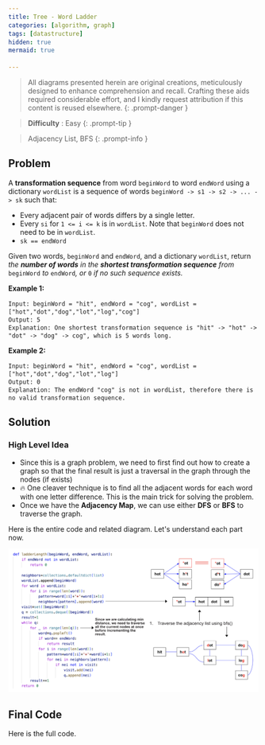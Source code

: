 ```yaml
---
title: Tree - Word Ladder
categories: [algorithm, graph]
tags: [datastructure]
hidden: true
mermaid: true

---
```


> All diagrams presented herein are original creations, meticulously designed to enhance comprehension and recall. Crafting these aids required considerable effort, and I kindly request attribution if this content is reused elsewhere.
{: .prompt-danger }

> **Difficulty** :  Easy
{: .prompt-tip }

> Adjacency List, BFS
{: .prompt-info }

## Problem

A **transformation sequence** from word `beginWord` to word `endWord` using a dictionary `wordList` is a sequence of words `beginWord -> s1 -> s2 -> ... -> sk` such that:

- Every adjacent pair of words differs by a single letter.
- Every `si` for `1 <= i <= k` is in `wordList`. Note that `beginWord` does not need to be in `wordList`.
- `sk == endWord`

Given two words, `beginWord` and `endWord`, and a dictionary `wordList`, return *the **number of words** in the **shortest transformation sequence** from* `beginWord` *to* `endWord`*, or* `0` *if no such sequence exists.*

**Example 1:**

```
Input: beginWord = "hit", endWord = "cog", wordList = ["hot","dot","dog","lot","log","cog"]
Output: 5
Explanation: One shortest transformation sequence is "hit" -> "hot" -> "dot" -> "dog" -> cog", which is 5 words long.
```

**Example 2:**

```
Input: beginWord = "hit", endWord = "cog", wordList = ["hot","dot","dog","lot","log"]
Output: 0
Explanation: The endWord "cog" is not in wordList, therefore there is no valid transformation sequence.
```

## Solution

### High Level Idea

- Since this is a graph problem, we need to first find out how to create a graph so that the final result is just a traversal in the graph through the nodes (if exists)
- :fire: One cleaver technique is to find all the adjacent words for each word with one letter difference. This is the main trick for solving the problem.
- Once we have the **Adjacency Map**, we can use either **DFS** or **BFS** to traverse the graph.

Here is the entire code and related diagram. Let's understand each part now.

![image-20240421124957771](../assets/img/image-20240421124957771.png)





## Final Code 

Here is the full code.

```python

        


```



